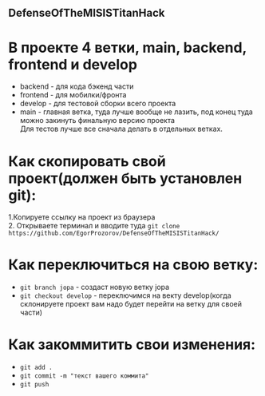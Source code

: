 ## DefenseOfTheMISISTitanHack

# В проекте 4 ветки, main, backend, frontend и develop
- backend - для кода бэкенд части   
- frontend - для мобилки/фронта   
- develop - для тестовой сборки всего проекта   
- main - главная ветка, туда лучше вообще не лазить, под конец туда можно закинуть финальную версию проекта  
Для тестов лучше все сначала делать в отдельных ветках.   

# Как скопировать свой проект(должен быть установлен git):   
1.Копируете ссылку на проект из браузера  
2. Открываете терминал и вводите туда `git clone https://github.com/EgorProzorov/DefenseOfTheMISISTitanHack/`     

# Как переключиться на свою ветку:  
- `git branch jopa` - создаст новую ветку jopa   
- `git checkout develop` - переключимся на векту develop(когда склонируете проект вам надо будет перейти на ветку для своей части)   

# Как закоммитить свои изменения:  
- `git add .`     
- `git commit -m "текст вашего коммита"`       
- `git push`      
